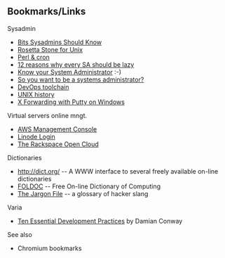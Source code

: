 ## Bookmarks/Links

Sysadmin

 * [Bits Sysadmins Should Know](https://sysadmincasts.com/episodes/25-bits-sysadmins-should-know)
 * [Rosetta Stone for Unix](http://bhami.com/rosetta.html)
 * [Perl & cron](http://perltricks.com/article/43/2013/10/11/How-to-schedule-Perl-scripts-using-cron)
 * [12 reasons why every SA should be lazy](http://www.thegeekstuff.com/2011/07/lazy-sysadmin/)
 * [Know your System Administrator](http://www.gnu.org/fun/jokes/know.your.sysadmin.html) :-)
 * [So you want to be a systems administrator?](http://silverwraith.com/blog/2011/07/so-you-want-to-be-a-systems-administrator/)
 * [DevOps toolchain](http://dev2ops.squarespace.com/toolchain/)
 * [UNIX history](http://www.bell-labs.com/history/unix/)
 * [X Forwarding with Putty on Windows](http://www.math.umn.edu/systems_guide/putty_xwin32.html)

Virtual servers online mngt.

 * [AWS Management Console](https://console.aws.amazon.com/console/home)
 * [Linode Login](https://manager.linode.com/)
 * [The Rackspace Open Cloud](https://mycloud.rackspace.com/)

Dictionaries

 * <http://dict.org/> -- A WWW interface to several freely available on-line dictionaries
 * [FOLDOC](http://foldoc.org/) -- Free On-line Dictionary of Computing
 * [The Jargon File](http://www.catb.org/jargon/) -- a glossary of hacker slang

Varia

 * [Ten Essential Development Practices](http://www.perl.com/pub/2005/07/14/bestpractices.html) by Damian Conway

See also

 * Chromium bookmarks
